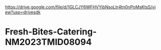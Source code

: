 https://drive.google.com/file/d/1GLCJY6WFHVYibNsoLtr4tn0nPoMsKtsS/view?usp=drivesdk
# Fresh-Bites-Catering-NM2023TMID08094
